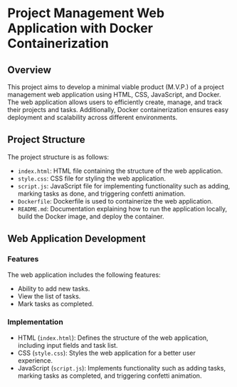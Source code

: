 # Project Management Web Application with Docker Containerization

## Overview

This project aims to develop a minimal viable product (M.V.P.) of a project management web application using HTML, CSS, JavaScript, and Docker. The web application allows users to efficiently create, manage, and track their projects and tasks. Additionally, Docker containerization ensures easy deployment and scalability across different environments.

## Project Structure

The project structure is as follows:

- `index.html`: HTML file containing the structure of the web application.
- `style.css`: CSS file for styling the web application.
- `script.js`: JavaScript file for implementing functionality such as adding, marking tasks as done, and triggering confetti animation.
- `Dockerfile`: Dockerfile is used to containerize the web application.
- `README.md`: Documentation explaining how to run the application locally, build the Docker image, and deploy the container.

## Web Application Development

### Features

The web application includes the following features:

- Ability to add new tasks.
- View the list of tasks.
- Mark tasks as completed.

### Implementation

- HTML (`index.html`): Defines the structure of the web application, including input fields and task list.
- CSS (`style.css`): Styles the web application for a better user experience.
- JavaScript (`script.js`): Implements functionality such as adding tasks, marking tasks as completed, and triggering confetti animation.
